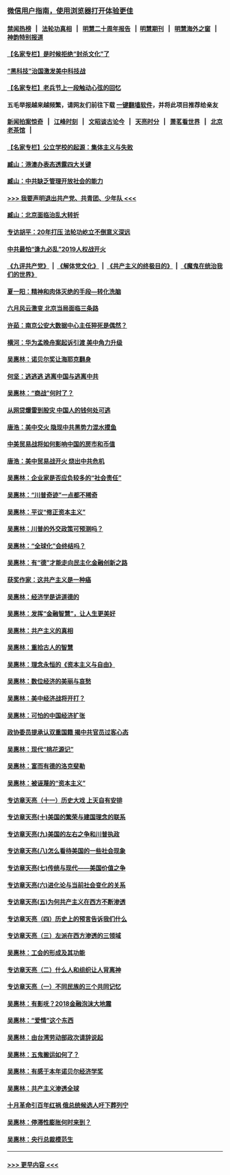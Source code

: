 ### [微信用户指南，使用浏览器打开体验更佳](https://github.com/gfw-breaker/banned-news1/blob/master/indexes/wechat-guide.md?t=0)
#### [禁闻热榜](热点新闻.md?t=0)  &nbsp;&nbsp;|&nbsp;&nbsp; [法轮功真相](https://github.com/gfw-breaker/truth/blob/master/README.md?t=0) &nbsp;&nbsp;|&nbsp;&nbsp; [明慧二十周年报告](https://github.com/gfw-breaker/mh-reports/blob/master/README.md?t=0) &nbsp;&nbsp;|&nbsp;&nbsp;[明慧期刊](https://github.com/gfw-breaker/mh-qikan) &nbsp;&nbsp;|&nbsp;&nbsp; [明慧海外之窗](https://github.com/gfw-breaker/mh-news/blob/master/README.md?t=0) &nbsp;&nbsp;|&nbsp;&nbsp; [神韵特别报道](https://github.com/gfw-breaker/mh-news/blob/master/shenyun.md?t=0)
#### [【名家专栏】是时候拒绝“封杀文化”了](../pages/nsc423/n11814093.md?t=02141344) 
#### [“黑科技”治国激发美中科技战](../pages/nsc423/n11638056.md?t=02141344) 
#### [【名家专栏】老兵节上一段触动心弦的回忆](../pages/nsc423/n11646016.md?t=02141344) 
#### 五毛举报越来越频繁，请网友们前往下载 [一键翻墙软件](https://github.com/gfw-breaker/ssr-accounts)，并将此项目推荐给亲友
#### [新闻拍案惊奇](https://github.com/gfw-breaker/banned-news1/blob/master/pages/link4.md) &nbsp;&nbsp;|&nbsp;&nbsp; [江峰时刻](https://github.com/gfw-breaker/banned-news1/blob/master/pages/link4.md) &nbsp;&nbsp;|&nbsp;&nbsp; [文昭谈古论今](https://github.com/gfw-breaker/banned-news1/blob/master/pages/link4.md) &nbsp;&nbsp;|&nbsp;&nbsp; [天亮时分](https://github.com/gfw-breaker/banned-news1/blob/master/pages/link4.md) &nbsp;&nbsp;|&nbsp;&nbsp; [萧茗看世界](https://github.com/gfw-breaker/banned-news1/blob/master/pages/link4.md) &nbsp;&nbsp;|&nbsp;&nbsp; [北京老茶馆](https://github.com/gfw-breaker/banned-news1/blob/master/pages/link4.md) &nbsp;&nbsp;|&nbsp;&nbsp; 
#### [【名家专栏】公立学校的起源：集体主义与失败](../pages/nsc423/n11601833.md?t=02141344) 
#### [臧山：港澳办表态透露四大关键](../pages/nsc423/n11421628.md?t=02141344) 
#### [臧山：中共缺乏管理开放社会的能力](../pages/nsc423/n11407457.md?t=02141344) 
#### [>>> 我要声明退出共产党、共青团、少年队 <<<](https://github.com/begood0513/goodnews/blob/master/quit/letter.md) 
#### [臧山：北京面临治乱大转折](../pages/nsc423/n11406895.md?t=02141344) 
#### [专访胡平：20年打压 法轮功屹立不倒意义深远](../pages/nsc423/n11398800.md?t=02141344) 
#### [中共最怕“逢九必乱”2019人权战开火](../pages/nsc423/n11385248.md?t=02141344) 
#### [《九评共产党》](https://github.com/begood0513/9ping.md/blob/master/README.md) &nbsp;|&nbsp; [《解体党文化》](../../../../jtdwh.md/blob/master/README.md)  &nbsp;|&nbsp; [《共产主义的终极目的》](../../../../gczydzjmd.md/blob/master/README.md) &nbsp;|&nbsp; [《魔鬼在统治我们的世界》](../../../../mgztzwmdsj.md/blob/master/README.md) 
#### [夏一阳：精神和肉体灭绝的手段—转化洗脑](../pages/nsc423/n11368250.md?t=02141344) 
#### [六月风云激变 北京当局面临三条路](../pages/nsc423/n11313668.md?t=02141344) 
#### [许茹：南京公安大数据中心主任猝死是偶然？](../pages/nsc423/n11064744.md?t=02141344) 
#### [横河：华为孟晚舟案起诉引渡 美中角力升级](../pages/nsc423/n11027230.md?t=02141344) 
#### [吴惠林：诺贝尔奖让海耶克翻身](../pages/nsc423/n10890049.md?t=02141344) 
#### [何坚：逃逃逃 逃离中国与逃离中共](../pages/nsc423/n10592891.md?t=02141344) 
#### [吴惠林：“商战”何时了？](../pages/nsc423/n10573558.md?t=02141344) 
#### [从网贷爆雷到股灾 中国人的钱何处可逃](../pages/nsc423/n10572800.md?t=02141344) 
#### [唐浩：美中交火 隐现中共黑势力混水摸鱼](../pages/nsc423/n10544040.md?t=02141344) 
#### [中美贸易战将如何影响中国的房市和币值](../pages/nsc423/n10543697.md?t=02141344) 
#### [唐浩：美中贸易战开火 烧出中共危机](../pages/nsc423/n10540126.md?t=02141344) 
#### [吴惠林：企业家是否应负较多的“社会责任”](../pages/nsc423/n10535022.md?t=02141344) 
#### [吴惠林：“川普奇迹”一点都不稀奇](../pages/nsc423/n10512808.md?t=02141344) 
#### [吴惠林：平议“修正资本主义”](../pages/nsc423/n10495724.md?t=02141344) 
#### [吴惠林：川普的外交政策可预测吗？](../pages/nsc423/n10462387.md?t=02141344) 
#### [吴惠林：“全球化”会终结吗？](../pages/nsc423/n10452838.md?t=02141344) 
#### [吴惠林：有“德”才能走向民主化金融创新之路](../pages/nsc423/n10432292.md?t=02141344) 
#### [获奖作家：这共产主义是一种癌](../pages/nsc423/n10431541.md?t=02141344) 
#### [吴惠林：经济学是讲道德的](../pages/nsc423/n10398014.md?t=02141344) 
#### [吴惠林：发挥“金融智慧”，让人生更美好](../pages/nsc423/n10375019.md?t=02141344) 
#### [吴惠林：共产主义的真相](../pages/nsc423/n10351394.md?t=02141344) 
#### [吴惠林：重拾古人的智慧](../pages/nsc423/n10337691.md?t=02141344) 
#### [吴惠林：理念永恒的《资本主义与自由》](../pages/nsc423/n10316274.md?t=02141344) 
#### [吴惠林：数位经济的美丽与哀愁](../pages/nsc423/n10292946.md?t=02141344) 
#### [吴惠林：美中经济战将开打？](../pages/nsc423/n10258825.md?t=02141344) 
#### [吴惠林：可怕的中国经济扩张](../pages/nsc423/n10219147.md?t=02141344) 
#### [政协委员提承认双重国籍 揭中共官员过客心态](../pages/nsc423/n10208809.md?t=02141344) 
#### [吴惠林：现代“桃花源记”](../pages/nsc423/n10185234.md?t=02141344) 
#### [吴惠林：富而有德的洛克斐勒](../pages/nsc423/n10142264.md?t=02141344) 
#### [吴惠林：被诬蔑的“资本主义”](../pages/nsc423/n10124816.md?t=02141344) 
#### [专访章天亮（十一）历史大戏 上天自有安排](../pages/nsc423/n10094905.md?t=02141344) 
#### [专访章天亮(十)美国的繁荣与建国理念的联系](../pages/nsc423/n10094899.md?t=02141344) 
#### [专访章天亮(九)美国的左右之争和川普执政](../pages/nsc423/n10094889.md?t=02141344) 
#### [专访章天亮(八)怎么看待美国的一些社会现象](../pages/nsc423/n10094857.md?t=02141344) 
#### [专访章天亮(七)传统与现代——美国价值之争](../pages/nsc423/n10093140.md?t=02141344) 
#### [专访章天亮(六)进化论与当前社会变化的关系](../pages/nsc423/n10092036.md?t=02141344) 
#### [专访章天亮(五)为何共产主义在西方不断渗透](../pages/nsc423/n10083620.md?t=02141344) 
#### [专访章天亮（四）历史上的预言告诉我们什么](../pages/nsc423/n10083606.md?t=02141344) 
#### [专访章天亮（三）左派在西方渗透的三领域](../pages/nsc423/n10081115.md?t=02141344) 
#### [吴惠林：工会的形成及其功能](../pages/nsc423/n10080633.md?t=02141344) 
#### [专访章天亮（二）什么人和组织让人背离神](../pages/nsc423/n10076637.md?t=02141344) 
#### [专访章天亮（一）不同民族的三个共同记忆](../pages/nsc423/n10074188.md?t=02141344) 
#### [吴惠林：有影呒？2018金融泡沫大地震](../pages/nsc423/n10040534.md?t=02141344) 
#### [吴惠林：“爱情”这个东西](../pages/nsc423/n10019423.md?t=02141344) 
#### [吴惠林：由台湾劳动部政次请辞说起](../pages/nsc423/n9979679.md?t=02141344) 
#### [吴惠林：五鬼搬运如何了？](../pages/nsc423/n9925338.md?t=02141344) 
#### [吴惠林：有感于本年诺贝尔经济学奖](../pages/nsc423/n9871883.md?t=02141344) 
#### [吴惠林：共产主义渗透全球](../pages/nsc423/n9812748.md?t=02141344) 
#### [十月革命引百年红祸 俄总统候选人吁下葬列宁](../pages/nsc423/n9810182.md?t=02141344) 
#### [吴惠林：停滞性膨胀何时来到？](../pages/nsc423/n9764136.md?t=02141344) 
#### [吴惠林：央行总裁模范生](../pages/nsc423/n9728134.md?t=02141344) 

----
#### [ >>> 更早内容 <<< ](../indexes/nsc423-earlier.md)
